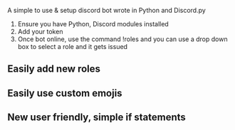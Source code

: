 A simple to use & setup discord bot wrote in Python and Discord.py

1. Ensure you have Python, Discord modules installed
2. Add your token
3. Once bot online, use the command !roles and you can use a drop down box to select a role and it gets issued


## Easily add new roles
## Easily use custom emojis
## New user friendly, simple if statements
